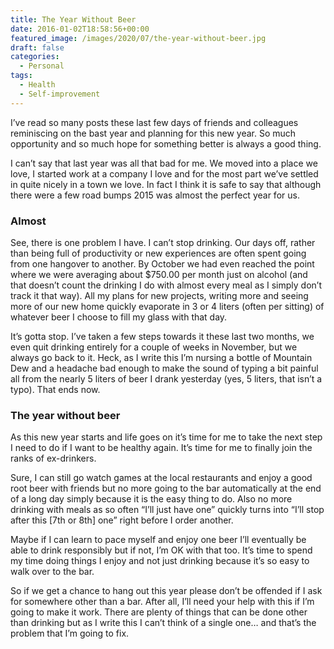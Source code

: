 ```yaml
---
title: The Year Without Beer
date: 2016-01-02T18:58:56+00:00
featured_image: /images/2020/07/the-year-without-beer.jpg
draft: false
categories:
  - Personal
tags:
  - Health
  - Self-improvement
---
```


I’ve read so many posts these last few days of friends and colleagues reminiscing on the bast year and planning for this new year. So much opportunity and so much hope for something better is always a good thing.

I can’t say that last year was all that bad for me. We moved into a place we love, I started work at a company I love and for the most part we’ve settled in quite nicely in a town we love. In fact I think it is safe to say that although there were a few road bumps 2015 was almost the perfect year for us.

### Almost

See, there is one problem I have. I can’t stop drinking. Our days off, rather than being full of productivity or new experiences are often spent going from one hangover to another. By October we had even reached the point where we were averaging about $750.00 per month just on alcohol (and that doesn’t count the drinking I do with almost every meal as I simply don’t track it that way). All my plans for new projects, writing more and seeing more of our new home quickly evaporate in 3 or 4 liters (often per sitting) of whatever beer I choose to fill my glass with that day.

It’s gotta stop. I’ve taken a few steps towards it these last two months, we even quit drinking entirely for a couple of weeks in November, but we always go back to it. Heck, as I write this I’m nursing a bottle of Mountain Dew and a headache bad enough to make the sound of typing a bit painful all from the nearly 5 liters of beer I drank yesterday (yes, 5 liters, that isn’t a typo). That ends now.

### The year without beer

As this new year starts and life goes on it’s time for me to take the next step I need to do if I want to be healthy again. It’s time for me to finally join the ranks of ex-drinkers.

Sure, I can still go watch games at the local restaurants and enjoy a good root beer with friends but no more going to the bar automatically at the end of a long day simply because it is the easy thing to do. Also no more drinking with meals as so often “I’ll just have one” quickly turns into “I’ll stop after this [7th or 8th] one” right before I order another.

Maybe if I can learn to pace myself and enjoy one beer I’ll eventually be able to drink responsibly but if not, I’m OK with that too. It’s time to spend my time doing things I enjoy and not just drinking because it’s so easy to walk over to the bar.

So if we get a chance to hang out this year please don’t be offended if I ask for somewhere other than a bar. After all, I’ll need your help with this if I’m going to make it work. There are plenty of things that can be done other than drinking but as I write this I can’t think of a single one… and that’s the problem that I’m going to fix.